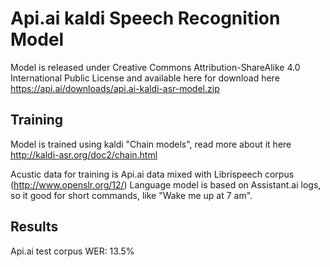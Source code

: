 # Api.ai kaldi Speech Recognition Model

Model is released under Creative Commons Attribution-ShareAlike 4.0 International Public License and available here for download here https://api.ai/downloads/api.ai-kaldi-asr-model.zip

## Training
Model is trained using kaldi "Chain models", read more about it here http://kaldi-asr.org/doc2/chain.html

Acustic data for training is Api.ai data mixed with Librispeech corpus (http://www.openslr.org/12/)
Language model is based on Assistant.ai logs, so it good for short commands, like "Wake me up at 7 am".

## Results
Api.ai test corpus WER: 13.5%
